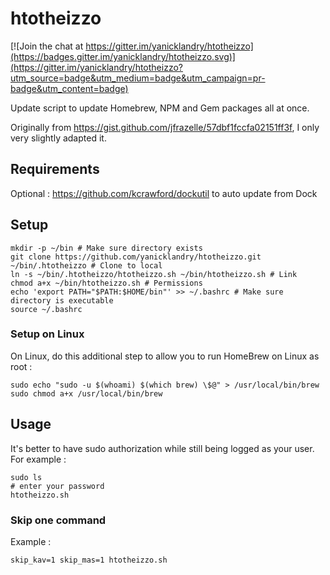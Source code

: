 # htotheizzo

[![Join the chat at https://gitter.im/yanicklandry/htotheizzo](https://badges.gitter.im/yanicklandry/htotheizzo.svg)](https://gitter.im/yanicklandry/htotheizzo?utm_source=badge&utm_medium=badge&utm_campaign=pr-badge&utm_content=badge)

Update script to update Homebrew, NPM and Gem packages all at once.

Originally from https://gist.github.com/jfrazelle/57dbf1fccfa02151ff3f, I only very slightly adapted it.

## Requirements

Optional : https://github.com/kcrawford/dockutil to auto update from Dock

## Setup

```
mkdir -p ~/bin # Make sure directory exists
git clone https://github.com/yanicklandry/htotheizzo.git ~/bin/.htotheizzo # Clone to local
ln -s ~/bin/.htotheizzo/htotheizzo.sh ~/bin/htotheizzo.sh # Link
chmod a+x ~/bin/htotheizzo.sh # Permissions
echo 'export PATH="$PATH:$HOME/bin"' >> ~/.bashrc # Make sure directory is executable
source ~/.bashrc
```

### Setup on Linux

On Linux, do this additional step to allow you to run HomeBrew on Linux as root :

```
sudo echo "sudo -u $(whoami) $(which brew) \$@" > /usr/local/bin/brew
sudo chmod a+x /usr/local/bin/brew
```

## Usage

It's better to have sudo authorization while still being logged as your user. For example :

```
sudo ls
# enter your password
htotheizzo.sh
```

### Skip one command

Example :

```
skip_kav=1 skip_mas=1 htotheizzo.sh
```
